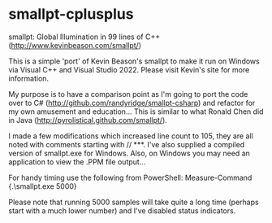 smallpt-cplusplus
==============

smallpt: Global Illumination in 99 lines of C++ 
(http://www.kevinbeason.com/smallpt/)

This is a simple 'port' of Kevin Beason's smallpt to make it run on Windows via Visual C++ and Visual Studio 2022. Please visit Kevin's site for more information.  

My purpose is to have a comparison point as I'm going to port the code over to C# (http://github.com/randyridge/smallpt-csharp) and refactor for my own amusement and education...  This is similar to what Ronald Chen did in Java (http://pyrolistical.github.com/smallpt/).

I made a few modifications which increased line count to 105, they are all noted with comments starting with // ***.  I've also supplied a compiled version of smallpt.exe for Windows.  Also, on Windows you may need an application to view the .PPM file output...

For handy timing use the following from PowerShell:
Measure-Command {.\smallpt.exe 5000}

Please note that running 5000 samples will take quite a long time (perhaps start with a much lower number) and I've disabled status indicators.
